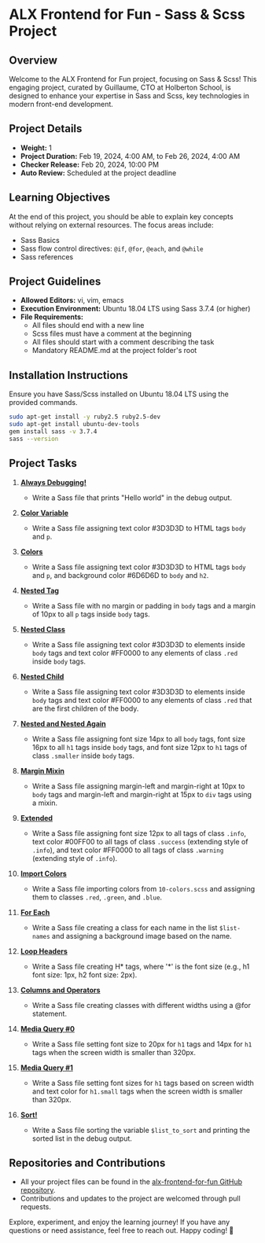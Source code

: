 # ALX Frontend for Fun - Sass & Scss Project

## Overview
Welcome to the ALX Frontend for Fun project, focusing on Sass & Scss! This engaging project, curated by Guillaume, CTO at Holberton School, is designed to enhance your expertise in Sass and Scss, key technologies in modern front-end development.

## Project Details
- **Weight:** 1
- **Project Duration:** Feb 19, 2024, 4:00 AM, to Feb 26, 2024, 4:00 AM
- **Checker Release:** Feb 20, 2024, 10:00 PM
- **Auto Review:** Scheduled at the project deadline

## Learning Objectives
At the end of this project, you should be able to explain key concepts without relying on external resources. The focus areas include:
- Sass Basics
- Sass flow control directives: `@if`, `@for`, `@each`, and `@while`
- Sass references

## Project Guidelines
- **Allowed Editors:** vi, vim, emacs
- **Execution Environment:** Ubuntu 18.04 LTS using Sass 3.7.4 (or higher)
- **File Requirements:**
  - All files should end with a new line
  - Scss files must have a comment at the beginning
  - All files should start with a comment describing the task
  - Mandatory README.md at the project folder's root

## Installation Instructions
Ensure you have Sass/Scss installed on Ubuntu 18.04 LTS using the provided commands.

```bash
sudo apt-get install -y ruby2.5 ruby2.5-dev
sudo apt-get install ubuntu-dev-tools
gem install sass -v 3.7.4
sass --version
```

## Project Tasks

1. **[Always Debugging!](https://github.com/sabrallah/alx-frontend-for-fun/blob/master/sass_scss/0-debug_log.scss)**
   - Write a Sass file that prints "Hello world" in the debug output.

2. **[Color Variable](https://github.com/sabrallah/alx-frontend-for-fun/blob/master/sass_scss/1-color_variable.scss)**
   - Write a Sass file assigning text color #3D3D3D to HTML tags `body` and `p`.

3. **[Colors](https://github.com/sabrallah/alx-frontend-for-fun/blob/master/sass_scss/2-color_variables.scss)**
   - Write a Sass file assigning text color #3D3D3D to HTML tags `body` and `p`, and background color #6D6D6D to `body` and `h2`.

4. **[Nested Tag](https://github.com/sabrallah/alx-frontend-for-fun/blob/master/sass_scss/3-nested_tag.scss)**
   - Write a Sass file with no margin or padding in `body` tags and a margin of 10px to all `p` tags inside `body` tags.

5. **[Nested Class](https://github.com/sabrallah/alx-frontend-for-fun/blob/master/sass_scss/4-nested_class.scss)**
   - Write a Sass file assigning text color #3D3D3D to elements inside `body` tags and text color #FF0000 to any elements of class `.red` inside `body` tags.

6. **[Nested Child](https://github.com/sabrallah/alx-frontend-for-fun/blob/master/sass_scss/5-nested_child.scss)**
   - Write a Sass file assigning text color #3D3D3D to elements inside `body` tags and text color #FF0000 to any elements of class `.red` that are the first children of the body.

7. **[Nested and Nested Again](https://github.com/sabrallah/alx-frontend-for-fun/blob/master/sass_scss/6-nested_hover.scss)**
   - Write a Sass file assigning font size 14px to all `body` tags, font size 16px to all `h1` tags inside `body` tags, and font size 12px to `h1` tags of class `.smaller` inside `body` tags.

8. **[Margin Mixin](https://github.com/sabrallah/alx-frontend-for-fun/blob/master/sass_scss/7-nested_deeper.scss)**
   - Write a Sass file assigning margin-left and margin-right at 10px to `body` tags and margin-left and margin-right at 15px to `div` tags using a mixin.

9. **[Extended](https://github.com/sabrallah/alx-frontend-for-fun/blob/master/sass_scss/9-extend_list.scss)**
   - Write a Sass file assigning font size 12px to all tags of class `.info`, text color #00FF00 to all tags of class `.success` (extending style of `.info`), and text color #FF0000 to all tags of class `.warning` (extending style of `.info`).

10. **[Import Colors](https://github.com/sabrallah/alx-frontend-for-fun/blob/master/sass_scss/10-import_colors.scss)**
    - Write a Sass file importing colors from `10-colors.scss` and assigning them to classes `.red`, `.green`, and `.blue`.

11. **[For Each](https://github.com/sabrallah/alx-frontend-for-fun/blob/master/sass_scss/11-loop_photos.scss)**
    - Write a Sass file creating a class for each name in the list `$list-names` and assigning a background image based on the name.

12. **[Loop Headers](https://github.com/sabrallah/alx-frontend-for-fun/blob/master/sass_scss/12-loop_header.scss)**
    - Write a Sass file creating H* tags, where '*' is the font size (e.g., h1 font size: 1px, h2 font size: 2px).

13. **[Columns and Operators](https://github.com/sabrallah/alx-frontend-for-fun/blob/master/sass_scss/100-loop_col.scss)**
    - Write a Sass file creating classes with different widths using a @for statement.

14. **[Media Query #0](https://github.com/sabrallah/alx-frontend-for-fun/blob/master/sass_scss/101-media_query.scss)**
    - Write a Sass file setting font size to 20px for `h1` tags and 14px for `h1` tags when the screen width is smaller than 320px.

15. **[Media Query #1](https://github.com/sabrallah/alx-frontend-for-fun/blob/master/sass_scss/102-media_query.scss)**
    - Write a Sass file setting font sizes for `h1` tags based on screen width and text color for `h1.small` tags when the screen width is smaller than 320px.

16. **[Sort!](https://github.com/sabrallah/alx-frontend-for-fun/blob/master/sass_scss/103-sort_strings.scss)**
    - Write a Sass file sorting the variable `$list_to_sort` and printing the sorted list in the debug output.

## Repositories and Contributions
- All your project files can be found in the [alx-frontend-for-fun GitHub repository](repository_link).
- Contributions and updates to the project are welcomed through pull requests.

Explore, experiment, and enjoy the learning journey! If you have any questions or need assistance, feel free to reach out. Happy coding! 🚀